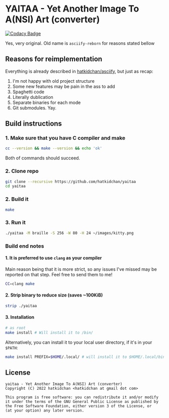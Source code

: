 # YAITAA - Yet Another Image To A(NSI) Art (converter)

[![Codacy Badge](https://app.codacy.com/project/badge/Grade/9fdbd9f8bc7843df9a6715b72b4da2fd)](https://www.codacy.com/gh/hatkidchan/yaitaa/dashboard?utm_source=github.com&amp;utm_medium=referral&amp;utm_content=hatkidchan/yaitaa&amp;utm_campaign=Badge_Grade)

Yes, very original. Old name is `asciify-reborn` for reasons stated bellow

## Reasons for reimplementation

Everything is already described in
[hatkidchan/asciify](https://github.com/hatkidchan/asciify#readme), but just as
recap:

1. I'm not happy with old project structure
2. Some new features may be pain in the ass to add
3. Spaghetti code
4. Literally dublication
5. Separate binaries for each mode
6. Git submodules. Yay.

## Build instructions
### 1. Make sure that you have C compiler and make

```sh
cc --version && make --version && echo 'ok'
```

Both of commands should succeed.

### 2. Clone repo

```sh
git clone --recursive https://github.com/hatkidchan/yaitaa
cd yaitaa
```

### 2. Build it

```sh
make
```

### 3. Run it

```sh
./yaitaa -M braille -S 256 -W 80 -H 24 ~/images/kitty.png
```

### Build end notes

#### 1. It is preferred to use `clang` as your compiler

Main reason being that it is more strict, so any issues I've missed may be
reported on that step. Feel free to send them to me!

```sh
CC=clang make
```

#### 2. Strip binary to reduce size (saves ~100KiB)

```sh
strip ./yaitaa
```

#### 3. Installation

```sh
# as root
make install # Will install it to /bin/
```

Alternatively, you can install it to your local user directory, if it's in your
`$PATH`:

```sh
make install PREFIX=$HOME/.local/ # will install it to $HOME/.local/bin/
```

## License

```text
yaitaa - Yet Another Image To A(NSI) Art (converter)
Copyright (C) 2022 hatkidchan <hatkidchan at gmail dot com>

This program is free software: you can redistribute it and/or modify
it under the terms of the GNU General Public License as published by
the Free Software Foundation, either version 3 of the License, or
(at your option) any later version.
```

